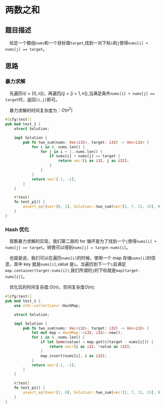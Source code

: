 # 两数之和

## 题目描述

&emsp;给定一个数组`nums`和一个目标值`target`,找到一对下标`i`和`j`使得`nums[i] + nums[j] == target`。

## 思路

### 暴力求解

&emsp;先遍历$i(i=[0,n]$)，再遍历$j(j=[i+1,n])$,当满足条件`nums[i] + nums[j] == target`时，返回`[i,j]`即可。

&emsp;暴力求解的时间复杂度为：$O(n^2)$

```rust
#[cfg(test)]
pub mod test_1 {
    struct Solution;

    impl Solution {
        pub fn two_sum(nums: Vec<i32>, target: i32) -> Vec<i32> {
            for i in 0..nums.len() {
                for j in i + 1..nums.len() {
                    if nums[i] + nums[j] == target {
                        return vec![i as i32, j as i32];
                    }
                }
            }
            return vec![-1, -1];
        }
    }

    #[test]
    fn test_p1() {
        assert_eq!(vec![0, 1], Solution::two_sum(vec![2, 7, 11, 15], 9));
    }
}

```

### Hash 优化

&emsp;观察暴力求解的实现，我们第二层的 for 循环是为了找到一个`j`使得`nums[i] + nums[j] == target`。转换可以得到`nums[j] = target-nums[i]`。

&emsp;也就是说，我们可以在遍历`nums[i]`的时候，使用一个 map 存储`nums[i]`的信息，其中 key 就是`nums[i]`,value 是`i`。当遍历到下一个`i`且满足`map.container(target-nums[i])`,我们所谓的`j`的下标就是`map[target-nums[i]]`。

&emsp;优化后的时间复杂度:$O(n)$，空间复杂度$O(n)$;

```rust
#[cfg(test)]
pub mod test_1 {
    use std::collections::HashMap;

    struct Solution;

    impl Solution {
        pub fn two_sum(nums: Vec<i32>, target: i32) -> Vec<i32> {
            let mut map = HashMap::<i32, i32>::new();
            for i in 0..nums.len() {
                if let Some(value) = map.get(&(target - nums[i])) {
                    return vec![i as i32, *value as i32];
                }
                map.insert(nums[i], i as i32);
            }
            return vec![-1, -1];
        }
    }

    #[test]
    fn test_p1() {
        assert_eq!(vec![1, 0], Solution::two_sum(vec![2, 7, 11, 15], 9));
    }
}

```
